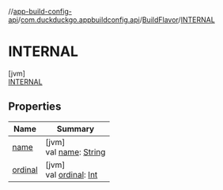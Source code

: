 //[app-build-config-api](../../../../index.md)/[com.duckduckgo.appbuildconfig.api](../../index.md)/[BuildFlavor](../index.md)/[INTERNAL](index.md)

# INTERNAL

[jvm]\
[INTERNAL](index.md)

## Properties

| Name | Summary |
|---|---|
| [name](../-p-l-a-y/index.md#-372974862%2FProperties%2F1401330665) | [jvm]<br>val [name](../-p-l-a-y/index.md#-372974862%2FProperties%2F1401330665): [String](https://kotlinlang.org/api/latest/jvm/stdlib/kotlin/-string/index.html) |
| [ordinal](../-p-l-a-y/index.md#-739389684%2FProperties%2F1401330665) | [jvm]<br>val [ordinal](../-p-l-a-y/index.md#-739389684%2FProperties%2F1401330665): [Int](https://kotlinlang.org/api/latest/jvm/stdlib/kotlin/-int/index.html) |
